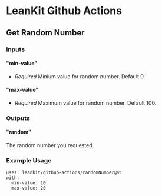# LeanKit Github Actions
## Get Random Number
### Inputs
#### "min-value"
* _Required_ Minium value for random number. Default 0.
#### "max-value"
* _Required_ Maximum value for random number. Default 100.
### Outputs
#### "random"
The random number you requested.
### Example Usage
```
uses: leankit/github-actions/randomNumber@v1
with:
  min-value: 10
  max-value: 20
```